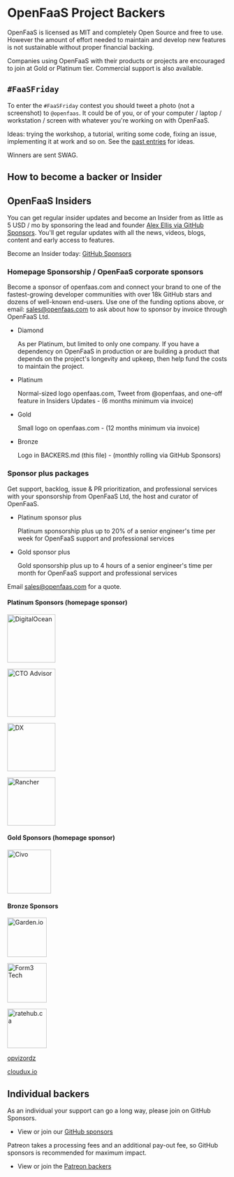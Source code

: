 # OpenFaaS Project Backers

OpenFaaS is licensed as MIT and completely Open Source and free to use. However the amount of effort needed to maintain and develop new features is not sustainable without proper financial backing.

Companies using OpenFaaS with their products or projects are encouraged to join at Gold or Platinum tier. Commercial support is also available.

## `#FaaSFriday`

To enter the `#FaaSFriday` contest you should tweet a photo (not a screenshot) to `@openfaas`. It
could be of you, or of your computer / laptop / workstation / screen with whatever you're working on with OpenFaaS.

Ideas: trying the workshop, a tutorial, writing some code, fixing an issue, implementing it at work
and so on. See the [past entries](https://twitter.com/search?q=faasfriday&src=typed_query&f=live) for ideas.

Winners are sent SWAG.

## How to become a backer or Insider

## OpenFaaS Insiders

You can get regular insider updates and become an Insider from as little as 5 USD / mo by sponsoring the lead and founder [Alex Ellis via GitHub Sponsors](https://www.openfaas.com/support/). You'll get regular updates with all the news, videos, blogs, content and early access to features.

Become an Insider today: [GitHub Sponsors](https://www.openfaas.com/support/)

### Homepage Sponsorship / OpenFaaS corporate sponsors

Become a sponsor of openfaas.com and connect your brand to one of the fastest-growing developer communities with over 18k GitHub stars and dozens of well-known end-users. Use one of the funding options above, or email: [sales@openfaas.com](mailto:sales@openfaas.com) to ask about how to sponsor by invoice through OpenFaaS Ltd.

* Diamond

    As per Platinum, but limited to only one company. If you have a dependency on OpenFaaS in production or are building a product that depends on the project's longevity and upkeep, then help fund the costs to maintain the project.

* Platinum

    Normal-sized logo openfaas.com, Tweet from @openfaas, and one-off feature in Insiders Updates - (6 months minimum via invoice)

* Gold

    Small logo on openfaas.com - (12 months minimum via invoice)

* Bronze

    Logo in BACKERS.md (this file) - (monthly rolling via GitHub Sponsors)

### Sponsor plus packages

Get support, backlog, issue & PR prioritization, and professional services with your sponsorship from OpenFaaS Ltd, the host and curator of OpenFaaS.

* Platinum sponsor plus

    Platinum sponsorship plus up to 20% of a senior engineer's time per week for OpenFaaS support and professional services

* Gold sponsor plus

    Gold sponsorship plus up to 4 hours of a senior engineer's time per month for OpenFaaS support and professional services

Email [sales@openfaas.com](mailto:sales@openfaas.com) for a quote.

#### Platinum Sponsors (homepage sponsor)

<a href="https://digitalocean.com"><img alt="DigitalOcean" src="https://www.openfaas.com/images/sponsors/digitalocean.svg" width="110px" /></a>

<a href="https://www.thectoadvisor.com"><img alt="CTO Advisor" src="https://www.openfaas.com/images/sponsors/cto-advisor.png" width="110px" /></a>

<a href="https://dx.no"><img alt="DX" src="https://www.openfaas.com/images/users-logos/dx.png" width="110px" /></a>

<a href="https://rancher.com"><img alt="Rancher" src="https://www.openfaas.com/images/sponsors/rancher-logo-stacked-color.svg" width="110px" /></a>

#### Gold Sponsors (homepage sponsor)

<a href="https://civo.com"><img alt="Civo" src="https://www.openfaas.com/images/sponsors/civo.svg" width="100px" /></a>

#### Bronze Sponsors

<a href="https://garden.io"><img alt="Garden.io" src="https://www.openfaas.com/images/sponsors/garden.png" width="90px" /></a>

<a href="https://www.form3.tech"><img alt="Form3 Tech" src="https://docs.openfaas.com/images/logos/form3.svg" width="90px" /></a>

<a href="https://ratehub.ca"><img alt="ratehub.ca" src="https://www.ratehub.ca/images/logo-small-right.png" width="90px" /></a>

<a href="https://github.com/opvizordz">opvizordz</a>

<a href="https://cloudux.io/">cloudux.io</a>

## Individual backers

As an individual your support can go a long way, please join on GitHub Sponsors.

* View or join our [GitHub sponsors](https://insiders.openfaas.io/)

Patreon takes a processing fees and an additional pay-out fee, so GitHub sponsors is recommended for maximum impact.

* View or join the [Patreon backers](https://www.patreon.com/alexellis)

